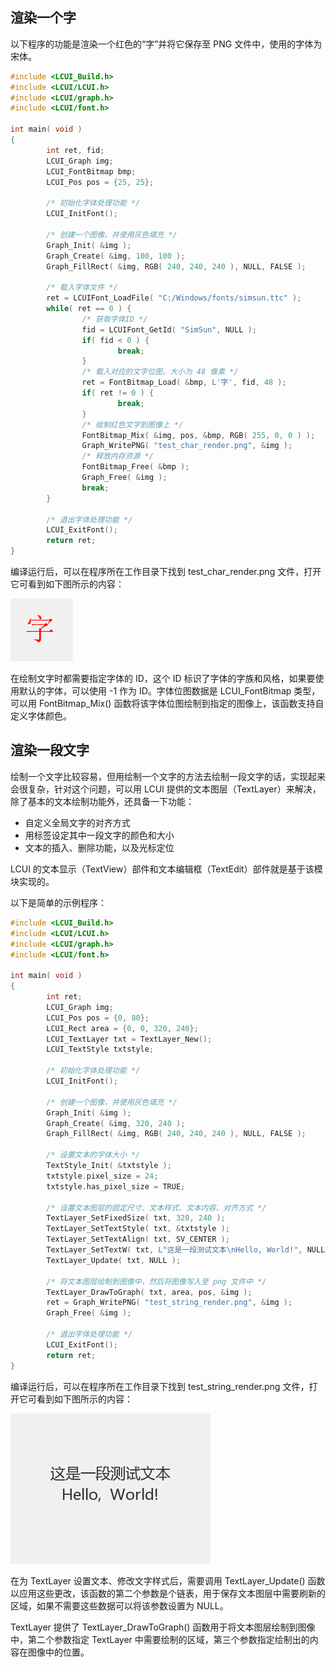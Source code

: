 ## 渲染一个字

以下程序的功能是渲染一个红色的“字”并将它保存至 PNG 文件中，使用的字体为宋体。

``` c
#include <LCUI_Build.h>
#include <LCUI/LCUI.h>
#include <LCUI/graph.h>
#include <LCUI/font.h>

int main( void )
{
        int ret, fid;
        LCUI_Graph img;
        LCUI_FontBitmap bmp;
        LCUI_Pos pos = {25, 25};

        /* 初始化字体处理功能 */
        LCUI_InitFont();

        /* 创建一个图像，并使用灰色填充 */
        Graph_Init( &img );
        Graph_Create( &img, 100, 100 );
        Graph_FillRect( &img, RGB( 240, 240, 240 ), NULL, FALSE );

        /* 载入字体文件 */
        ret = LCUIFont_LoadFile( "C:/Windows/fonts/simsun.ttc" );
        while( ret == 0 ) {
                /* 获取字体ID */
                fid = LCUIFont_GetId( "SimSun", NULL );
                if( fid < 0 ) {
                        break;
                }
                /* 载入对应的文字位图，大小为 48 像素 */
                ret = FontBitmap_Load( &bmp, L'字', fid, 48 );
                if( ret != 0 ) {
                        break;
                }
                /* 绘制红色文字到图像上 */
                FontBitmap_Mix( &img, pos, &bmp, RGB( 255, 0, 0 ) );
                Graph_WritePNG( "test_char_render.png", &img );
                /* 释放内存资源 */
                FontBitmap_Free( &bmp );
                Graph_Free( &img );
                break;
        }

        /* 退出字体处理功能 */
        LCUI_ExitFont();
        return ret;
}
```

编译运行后，可以在程序所在工作目录下找到 test_char_render.png 文件，打开它可看到如下图所示的内容：

![绘制出来的文字](../../images/test_char_render.png)

在绘制文字时都需要指定字体的 ID，这个 ID 标识了字体的字族和风格，如果要使用默认的字体，可以使用 -1 作为 ID。字体位图数据是 LCUI_FontBitmap 类型，可以用 FontBitmap_Mix() 函数将该字体位图绘制到指定的图像上，该函数支持自定义字体颜色。

## 渲染一段文字

绘制一个文字比较容易，但用绘制一个文字的方法去绘制一段文字的话，实现起来会很复杂，针对这个问题，可以用 LCUI 提供的文本图层（TextLayer）来解决，除了基本的文本绘制功能外，还具备一下功能：

- 自定义全局文字的对齐方式
- 用标签设定其中一段文字的颜色和大小
- 文本的插入、删除功能，以及光标定位

LCUI 的文本显示（TextView）部件和文本编辑框（TextEdit）部件就是基于该模块实现的。

以下是简单的示例程序：

``` c
#include <LCUI_Build.h>
#include <LCUI/LCUI.h>
#include <LCUI/graph.h>
#include <LCUI/font.h>

int main( void )
{
        int ret;
        LCUI_Graph img;
        LCUI_Pos pos = {0, 80};
        LCUI_Rect area = {0, 0, 320, 240};
        LCUI_TextLayer txt = TextLayer_New();
        LCUI_TextStyle txtstyle;

        /* 初始化字体处理功能 */
        LCUI_InitFont();

        /* 创建一个图像，并使用灰色填充 */
        Graph_Init( &img );
        Graph_Create( &img, 320, 240 );
        Graph_FillRect( &img, RGB( 240, 240, 240 ), NULL, FALSE );

        /* 设置文本的字体大小 */
        TextStyle_Init( &txtstyle );
        txtstyle.pixel_size = 24;
        txtstyle.has_pixel_size = TRUE;

        /* 设置文本图层的固定尺寸、文本样式、文本内容、对齐方式 */
        TextLayer_SetFixedSize( txt, 320, 240 );
        TextLayer_SetTextStyle( txt, &txtstyle );
        TextLayer_SetTextAlign( txt, SV_CENTER );
        TextLayer_SetTextW( txt, L"这是一段测试文本\nHello, World!", NULL );
        TextLayer_Update( txt, NULL );

        /* 将文本图层绘制到图像中，然后将图像写入至 png 文件中 */
        TextLayer_DrawToGraph( txt, area, pos, &img );
        ret = Graph_WritePNG( "test_string_render.png", &img );
        Graph_Free( &img );

        /* 退出字体处理功能 */
        LCUI_ExitFont();
        return ret;
}
```

编译运行后，可以在程序所在工作目录下找到 test_string_render.png 文件，打开它可看到如下图所示的内容：

![绘制出来的文字](../../images/test_string_render.png)

在为 TextLayer 设置文本、修改文字样式后，需要调用 TextLayer_Update() 函数以应用这些更改，该函数的第二个参数是个链表，用于保存文本图层中需要刷新的区域，如果不需要这些数据可以将该参数设置为 NULL。

TextLayer 提供了 TextLayer_DrawToGraph() 函数用于将文本图层绘制到图像中，第二个参数指定 TextLayer 中需要绘制的区域，第三个参数指定绘制出的内容在图像中的位置。